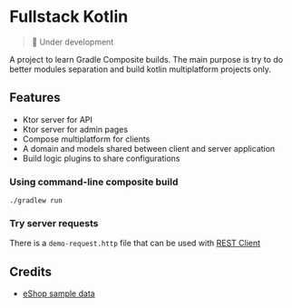# Fullstack Kotlin

> 🚧 Under development

A project to learn Gradle Composite builds.
The main purpose is try to do better modules separation and build kotlin multiplatform projects only.

## Features

- Ktor server for API
- Ktor server for admin pages
- Compose multiplatform for clients
- A domain and models shared between client and server application
- Build logic plugins to share configurations

### Using command-line composite build

```
./gradlew run
```

### Try server requests

There is a `demo-request.http` file that can be used with [REST Client](https://marketplace.visualstudio.com/items?itemName=humao.rest-client)

## Credits

- [eShop sample data](https://github.com/dotnet/eShop/tree/main?tab=readme-ov-file#sample-data)
